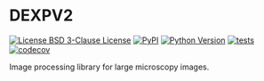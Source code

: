 # DEXPV2

[![License BSD 3-Clause License](https://img.shields.io/pypi/l/dexpv2.svg?color=green)](https://github.com/royerlab/dexpv2/raw/main/LICENSE)
[![PyPI](https://img.shields.io/pypi/v/dexpv2.svg?color=green)](https://pypi.org/project/dexpv2)
[![Python Version](https://img.shields.io/pypi/pyversions/dexpv2.svg?color=green)](https://python.org)
[![tests](https://github.com/royerlab/dexpv2/workflows/tests/badge.svg)](https://github.com/royerlab/dexpv2/actions)
[![codecov](https://codecov.io/gh/royerlab/dexpv2/branch/main/graph/badge.svg)](https://codecov.io/gh/royerlab/dexpv2)

Image processing library for large microscopy images.
